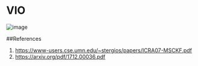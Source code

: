 # VIO


![image](https://user-images.githubusercontent.com/94932358/225343519-3733e3ef-bbff-4d83-858a-427675fea297.png)


##References
1. https://www-users.cse.umn.edu/~stergios/papers/ICRA07-MSCKF.pdf
2. https://arxiv.org/pdf/1712.00036.pdf
